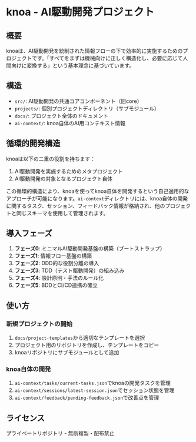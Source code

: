 # knoa - AI駆動開発プロジェクト

## 概要
knoaは、AI駆動開発を統制された情報フローの下で効率的に実施するためのプロジェクトです。「すべてをまずは機械向けに正しく構造化し、必要に応じて人間向けに変換する」という基本理念に基づいています。

## 構造
- `src/`: AI駆動開発の共通コアコンポーネント（旧core）
- `projects/`: 個別プロジェクトディレクトリ（サブモジュール）
- `docs/`: プロジェクト全体のドキュメント
- `ai-context/`: knoa自体のAI用コンテキスト情報

## 循環的開発構造
knoaは以下の二重の役割を持ちます：
1. AI駆動開発を実施するためのメタプロジェクト
2. AI駆動開発の対象となるプロジェクト自体

この循環的構造により、knoaを使ってknoa自体を開発するという自己適用的なアプローチが可能になります。`ai-context`ディレクトリには、knoa自体の開発に関するタスク、セッション、フィードバック情報が格納され、他のプロジェクトと同じスキーマを使用して管理されます。

## 導入フェーズ
1. **フェーズ0**: ミニマルAI駆動開発基盤の構築（ブートストラップ）
2. **フェーズ1**: 情報フロー基盤の構築
3. **フェーズ2**: DDD的な役割分離の導入
4. **フェーズ3**: TDD（テスト駆動開発）の組み込み
5. **フェーズ4**: 設計原則・手法のルール化
6. **フェーズ5**: BDDとCI/CD連携の確立

## 使い方

### 新規プロジェクトの開始
1. `docs/project-templates`から適切なテンプレートを選択
2. プロジェクト用のリポジトリを作成し、テンプレートをコピー
3. knoaリポジトリにサブモジュールとして追加

### knoa自体の開発
1. `ai-context/tasks/current-tasks.json`でknoaの開発タスクを管理
2. `ai-context/sessions/latest-session.json`でセッション状態を管理
3. `ai-context/feedback/pending-feedback.json`で改善点を管理

## ライセンス
プライベートリポジトリ - 無断複製・配布禁止